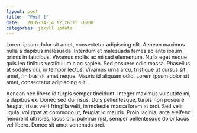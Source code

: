 ```yaml
---
layout: post
title:  "Post 1"
date:   2016-04-14 12:26:15 -0700
categories: jekyll update
---
```

Lorem ipsum dolor sit amet, consectetur adipiscing elit. Aenean maximus nulla a dapibus malesuada. Interdum et malesuada fames ac ante ipsum primis in faucibus. Vivamus mollis ac mi sed elementum. Nulla eget neque quis leo finibus vestibulum a ac sapien. Sed posuere odio massa. Phasellus at sodales dui, in tempor lectus. Vivamus urna arcu, tristique ut cursus sit amet, finibus sit amet neque. Mauris id aliquam odio. Lorem ipsum dolor sit amet, consectetur adipiscing elit.

Aenean nec libero id turpis semper tincidunt. Integer maximus vulputate mi, a dapibus ex. Donec sed dui risus. Duis pellentesque, turpis non posuere feugiat, risus velit fringilla velit, in molestie massa lorem at orci. Sed velit ligula, volutpat at commodo ut, feugiat id mauris. Proin lacinia, ante eleifend hendrerit ultricies, lacus orci pulvinar nisl, semper pellentesque dolor lacus vel libero. Donec sit amet venenatis orci.